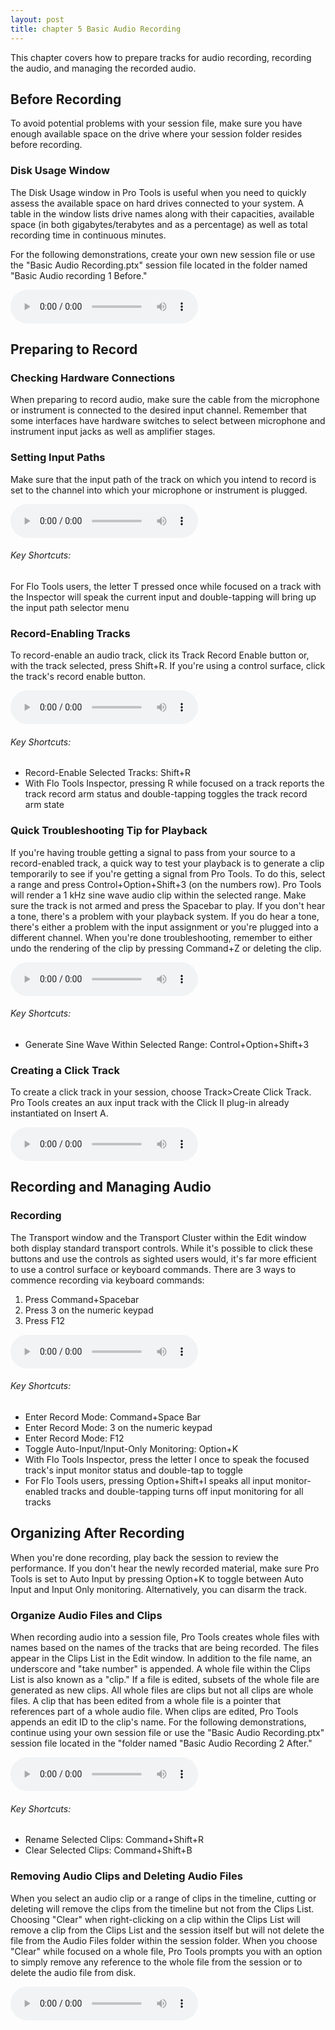 ```yaml
---
layout: post
title: chapter 5 Basic Audio Recording
---
```


This chapter covers how to prepare tracks for audio recording, recording the audio, and managing the recorded audio.

<!--more-->

## Before Recording
To avoid potential problems with your session file, make sure you have enough available space on the drive where your session folder resides before recording. 

### Disk Usage Window
The Disk Usage window in Pro Tools is useful when you need to quickly assess the available space on hard drives connected to your system. A table in the window lists drive names along with their capacities, available space (in both gigabytes/terabytes and as a percentage) as well as total recording time in continuous minutes.

For the following demonstrations, create your own new session file or use the "Basic Audio Recording.ptx" session file located in the folder named "Basic Audio recording 1 Before."

<audio controls><source src='https://raw.githubusercontent.com/PTAccess/PTAccess.github.io/master/audio/039 Disk Usage Window.m4a'></audio>

## Preparing to Record

### Checking Hardware Connections
When preparing to record audio, make sure the cable from the microphone or instrument is connected to the desired input channel. Remember that some interfaces have hardware switches to select between microphone and instrument input jacks as well as amplifier stages. 

### Setting Input Paths
Make sure that the input path of the track on which you intend to record is set to the channel into which your microphone or instrument is plugged.

<audio controls><source src='https://raw.githubusercontent.com/PTAccess/PTAccess.github.io/master/audio/040 Setting Input Path.m4a'></audio>

###### Key Shortcuts:

For Flo Tools users, the letter T pressed once while focused on a track with the Inspector will speak the current input and double-tapping will bring up the input path selector menu

### Record-Enabling Tracks
To record-enable an audio track, click its Track Record Enable button or, with the track selected, press Shift+R. If you're using a control surface, click the track's record enable button.

<audio controls><source src='https://raw.githubusercontent.com/PTAccess/PTAccess.github.io/master/audio/041 Record-Enabling Tracks.m4a'></audio>

###### Key Shortcuts:

* Record-Enable Selected Tracks: Shift+R
* With Flo Tools Inspector, pressing R while focused on a track reports the track record arm status and double-tapping toggles the track record arm state

### Quick Troubleshooting Tip for Playback
If you're having trouble getting a signal to pass from your source to a record-enabled track, a quick way to test your playback is to generate a clip temporarily to see if you're getting a signal from Pro Tools. To do this, select a range and press Control+Option+Shift+3 (on the numbers row). Pro Tools will render a 1 kHz sine wave audio clip within the selected range. Make sure the track is not armed and press the Spacebar to play. If you don't hear a tone, there's a problem with your playback system. If you do hear a tone, there's either a problem with the input assignment or you're plugged into a different channel. When you're done troubleshooting, remember to either undo the rendering of the clip by pressing Command+Z or deleting the clip.

<audio controls><source src='https://raw.githubusercontent.com/PTAccess/PTAccess.github.io/master/audio/042 Rendering a Test Tone.m4a'></audio>

###### Key Shortcuts:

* Generate Sine Wave Within Selected Range: Control+Option+Shift+3

### Creating a Click Track
To create a click track in your session, choose Track>Create Click Track. Pro Tools creates an aux input track with the Click II plug-in already instantiated on Insert A.

<audio controls><source src='https://raw.githubusercontent.com/PTAccess/PTAccess.github.io/master/audio/043 Creating a Click Track.m4a'></audio>


## Recording and Managing Audio

### Recording
The Transport window and the Transport Cluster within the Edit window both display standard transport controls. While it's possible to click these buttons and use the controls as sighted users would, it's far more efficient to use a control surface or keyboard commands. There are 3 ways to commence recording via keyboard commands:

1. Press Command+Spacebar
1. Press 3 on the numeric keypad
1. Press F12

<audio controls><source src='https://raw.githubusercontent.com/PTAccess/PTAccess.github.io/master/audio/044 Entering Record.m4a'></audio>

###### Key Shortcuts:

* Enter Record Mode: Command+Space Bar
* Enter Record Mode: 3 on the numeric keypad
* Enter Record Mode: F12
* Toggle Auto-Input/Input-Only Monitoring: Option+K
* With Flo Tools Inspector, press the letter I once to speak the focused track's input monitor status and double-tap to toggle
* For Flo Tools users, pressing Option+Shift+I speaks all input monitor-enabled tracks and double-tapping turns off input monitoring for all tracks

##  Organizing After Recording
When you're done recording, play back the session to review the performance. If you don't hear the newly recorded material, make sure Pro Tools is set to Auto Input by pressing Option+K to toggle between Auto Input and Input Only monitoring. Alternatively, you can disarm the track.

### Organize Audio Files and Clips
When recording audio into a session file, Pro Tools creates whole files with names based on the names of the tracks that are being recorded. The files appear in the Clips List in the Edit window. In addition to the file name, an underscore and "take number" is appended. A whole file within the Clips List is also known as a "clip." If a file is edited, subsets of the whole file are generated as new clips. All whole files are clips but not all clips are whole files. A clip that has been edited from a whole file is a pointer that references part of a whole audio file. When clips are edited, Pro Tools appends an edit ID to the clip's name.
For the following demonstrations, continue using your own session file or use the "Basic Audio Recording.ptx" session file located in the "folder named "Basic Audio Recording 2 After."

<audio controls><source src='https://raw.githubusercontent.com/PTAccess/PTAccess.github.io/master/audio/045 Clips and Whole Files in the Clips List.m4a'></audio>

###### Key Shortcuts:

* Rename Selected Clips: Command+Shift+R
* Clear Selected Clips: Command+Shift+B

### Removing Audio Clips and Deleting Audio Files
When you select an audio clip or a range of clips in the timeline, cutting or deleting will remove the clips from the timeline but not from the Clips List. Choosing "Clear" when right-clicking on a clip within the Clips List will remove a clip from the Clips List and the session itself but will not delete the file from the Audio Files folder within the session folder. When you choose "Clear" while focused on a whole file, Pro Tools prompts you with an option to simply remove any reference to the whole file from the session or to delete the audio file from disk.

<audio controls><source src='https://raw.githubusercontent.com/PTAccess/PTAccess.github.io/master/audio/046 Deleting Clips and Whole Files.m4a'></audio>
